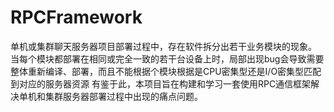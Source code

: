 # RPCFramework
单机或集群聊天服务器项目部署过程中，存在软件拆分出若干业务模块的现象。
当每个模块都部署在相同或完全一致的若干台设备上时，局部出现bug会导致需要整体重新编译、部署，而且不能根据个模块根据是CPU密集型还是I/O密集型匹配到对应的服务器资源
有鉴于此，本项目旨在构建和学习一套使用RPC通信框架解决单机和集群服务器部署过程中出现的痛点问题。
